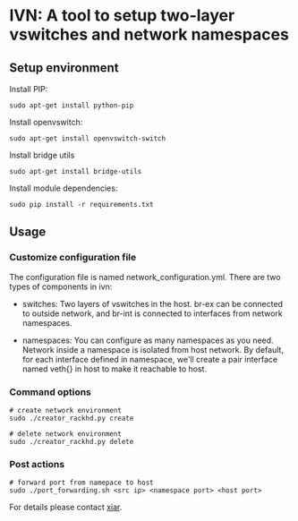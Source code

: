 # IVN: A tool to setup two-layer vswitches and network namespaces

## Setup environment

Install PIP:

    sudo apt-get install python-pip

Install openvswitch:

    sudo apt-get install openvswitch-switch

Install bridge utils

    sudo apt-get install bridge-utils

Install module dependencies:

    sudo pip install -r requirements.txt

## Usage

### Customize configuration file

The configuration file is named network_configuration.yml.
There are two types of components in ivn:

* switches: Two layers of vswitches in the host. br-ex can be connected to outside network, and br-int is connected to interfaces from network namespaces.

* namespaces: You can configure as many namespaces as you need. Network inside a namespace is isolated from host network. By default, for each interface defined in namespace, we'll create a pair interface named veth{} in host to make it reachable to host.

### Command options

    # create network environment
    sudo ./creator_rackhd.py create

    # delete network environment
    sudo ./creator_rackhd.py delete

### Post actions

    # forward port from namepace to host
    sudo ./port_forwarding.sh <src ip> <namespace port> <host port>

For details please contact [xiar](https://github.com/xiar).


